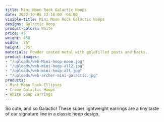 ```yaml
---
title: Mini Moon Rock Galactic Hoops
date: 2022-10-05 12:16:00 -04:00
visible-title: Mini Moon Rock Galactic Hoops
designs: Galactic Hoop
product-colors: White
price: 45
weight: 450
width: .75"
height: .75"
materials: Powder coated metal with goldfilled posts and backs.
product-images:
- "/uploads/web-Mini-hoop-moon.jpg"
- "/uploads/web-mini-hoop-all2.jpg"
- "/uploads/web-mini-hoop-all.jpg"
- "/uploads/web-archer-mini-galactic.jpg"
products:
- Mini Moon Rock Ellipses
- Creme Galactic Hoops
- White Loop Earrings
---
```


So cute, and so Galactic! These super lightweight earrings are a tiny taste of our signature line in a classic hoop design. 